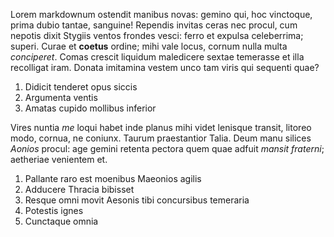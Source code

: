 Lorem markdownum ostendit manibus novas: gemino qui, hoc vinctoque, prima dubio
tantae, sanguine! Rependis invitas ceras nec procul, cum nepotis dixit Stygiis
ventos frondes vesci: ferro et expulsa celeberrima; superi. Curae et **coetus**
ordine; mihi vale locus, cornum nulla multa *conciperet*. Comas crescit liquidum
maledicere sextae temerasse et illa recolligat iram. Donata imitamina vestem
unco tam viris qui sequenti quae?

1. Didicit tenderet opus siccis
2. Argumenta ventis
3. Amatas cupido mollibus inferior

Vires nuntia *me* loqui habet inde planus mihi videt lenisque transit, litoreo
modo, cornua, ne coniunx. Taurum praestantior Talia. Deum manu silices *Aonios*
procul: age gemini retenta pectora quem quae adfuit *mansit fraterni*; aetheriae
venientem et.

1. Pallante raro est moenibus Maeonios agilis
2. Adducere Thracia bibisset
3. Resque omni movit Aesonis tibi concursibus temeraria
4. Potestis ignes
5. Cunctaque omnia